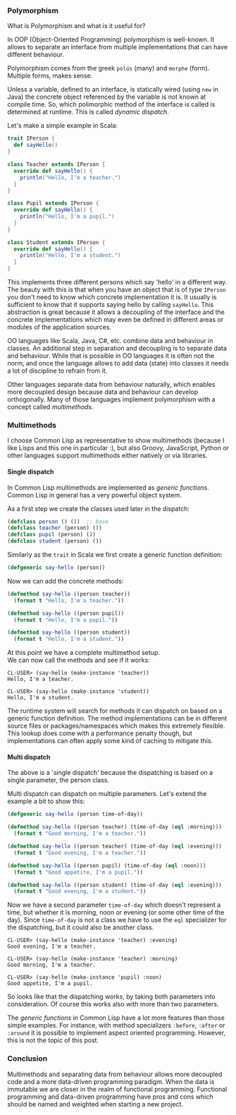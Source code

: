 ### Polymorphism

What is Polymorphism and what is it useful for?

In OOP (Object-Oriented Programming) polymorphism is well-known. It allows to separate an interface from multiple implementations that can have different behaviour.

Polymorphism comes from the greek `polús` (many) and `morphe` (form). Multiple forms, makes sense.

Unless a variable, defined to an interface, is statically wired (using `new` in Java) the concrete object referenced by the variable is not known at compile time. So, which polimorphic method of the interface is called is determined at runtime. This is called _dynamic dispatch_.

Let's make a simple example in Scala:

```scala
trait IPerson {
  def sayHello()
}

class Teacher extends IPerson {
  override def sayHello() {
    println("Hello, I'm a teacher.")
  }
}

class Pupil extends IPerson {
  override def sayHello() {
    println("Hello, I'm a pupil.")
  }
}

class Student extends IPerson {
  override def sayHello() {
    println("Hello, I'm a student.")
  }
}
```

This implements three different persons which say 'hello' in a different way. The beauty with this is that when you have an object that is of type `IPerson` you don't need to know which concrete implementation it is. It usually is sufficient to know that it supports saying hello by calling `sayHello`. This abstraction is great because it allows a decoupling of the interface and the concrete implementations which may even be defined in different areas or modules of the application sources.

OO languages like Scala, Java, C#, etc. combine data and behaviour in classes. An additional step in separation and decoupling is to separate data and behaviour. While that is possible in OO languages it is often not the norm, and once the language allows to add data (state) into classes it needs a lot of discipline to refrain from it.

Other languages separate data from behaviour naturally, which enables more decoupled design because data and behaviour can develop orthogonally. Many of those languages implement polymorphism with a concept called _multimethods_.

### Multimethods

I choose Common Lisp as representative to show multimethods (because I like Lisps and this one in particular :), but also Groovy, JavaScript, Python or other languages support multimethods either natively or via libraries.

#### Single dispatch

In Common Lisp multimethods are implemented as _generic functions_. Common Lisp in general has a very powerful object system.

As a first step we create the classes used later in the dispatch:

```lisp
(defclass person () ())  ;; base
(defclass teacher (person) ())
(defclass pupil (person) ())
(defclass student (person) ())
```

Similarly as the `trait` in Scala we first create a generic function definition:

```lisp
(defgeneric say-hello (person))
```

Now we can add the concrete methods:

```lisp
(defmethod say-hello ((person teacher))
  (format t "Hello, I'm a teacher."))

(defmethod say-hello ((person pupil))
  (format t "Hello, I'm a pupil."))

(defmethod say-hello ((person student))
  (format t "Hello, I'm a student."))
```

At this point we have a complete multimethod setup.  
We can now call the methods and see if it works:

```plain
CL-USER> (say-hello (make-instance 'teacher))
Hello, I'm a teacher.

CL-USER> (say-hello (make-instance 'student))
Hello, I'm a student.
```

The runtime system will search for methods it can dispatch on based on a generic function definition. The method implementations can be in different source files or packages/namespaces which makes this extremely flexible. This lookup does come with a performance penalty though, but implementations can often apply some kind of caching to mitigate this.

#### Multi dispatch

The above is a 'single dispatch' because the dispatching is based on a single parameter, the person class.

Multi dispatch can dispatch on multiple parameters. Let's extend the example a bit to show this:

```lisp
(defgeneric say-hello (person time-of-day))

(defmethod say-hello ((person teacher) (time-of-day (eql :morning)))
  (format t "Good morning, I'm a teacher."))

(defmethod say-hello ((person teacher) (time-of-day (eql :evening)))
  (format t "Good evening, I'm a teacher."))

(defmethod say-hello ((person pupil) (time-of-day (eql :noon)))
  (format t "Good appetite, I'm a pupil."))

(defmethod say-hello ((person student) (time-of-day (eql :evening)))
  (format t "Good evening, I'm a student."))
```

Now we have a second parameter `time-of-day` which doesn't represent a time, but whether it is morning, noon or evening (or some other time of the day). Since `time-of-day` is not a class we have to use the `eql` specializer for the dispatching, but it could also be another class.

```plain
CL-USER> (say-hello (make-instance 'teacher) :evening)
Good evening, I'm a teacher.

CL-USER> (say-hello (make-instance 'teacher) :morning)
Good morning, I'm a teacher.

CL-USER> (say-hello (make-instance 'pupil) :noon)
Good appetite, I'm a pupil.
```

So looks like that the dispatching works, by taking both parameters into consideration. Of course this works also with more than two parameters.

The _generic functions_ in Common Lisp have a lot more features than those simple examples. For instance, with method specializers `:before`, `:after` or `:around` it is possible to implement aspect oriented programming. However, this is not the topic of this post.

### Conclusion

Multimethods and separating data from behaviour allows more decoupled code and a more data-driven programming paradigm. When the data is immutable we are closer in the realm of functional programming. Functional programming and data-driven programming have pros and cons which should be named and weighted when starting a new project.
